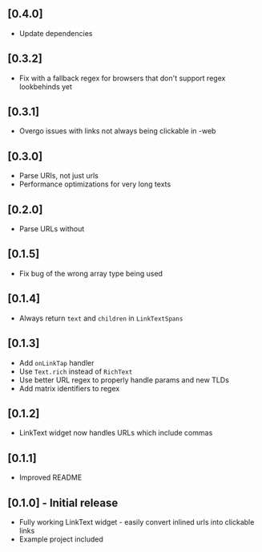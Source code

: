 ## [0.4.0]
- Update dependencies

## [0.3.2]
- Fix with a fallback regex for browsers that don't support regex lookbehinds yet

## [0.3.1]
- Overgo issues with links not always being clickable in -web

## [0.3.0]
- Parse URIs, not just urls
- Performance optimizations for very long texts

## [0.2.0]
- Parse URLs without

## [0.1.5]
- Fix bug of the wrong array type being used

## [0.1.4]
- Always return `text` and `children` in `LinkTextSpans`

## [0.1.3]
* Add `onLinkTap` handler
* Use `Text.rich` instead of `RichText`
* Use better URL regex to properly handle params and new TLDs
* Add matrix identifiers to regex

## [0.1.2]

* LinkText widget now handles URLs which include commas

## [0.1.1]

* Improved README

## [0.1.0] - Initial release

* Fully working LinkText widget - easily convert inlined urls into clickable links
* Example project included
